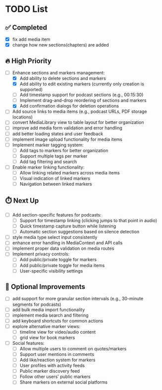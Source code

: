# TODO List

## ✅ Completed
- [x] fix add media item
- [x] change how new sections(chapters) are added

## 🔥 High Priority
- [ ] Enhance sections and markers management:
  - [x] Add ability to delete sections and markers
  - [x] Add ability to edit existing markers (currently only creation is supported)
  - [ ] Add timestamp support for podcast sections (e.g., 00:15:30)
  - [ ] Implement drag-and-drop reordering of sections and markers
  - [x] Add confirmation dialogs for deletion operations
- [ ] Add source links to media items (e.g., podcast URLs, PDF storage locations)
- [ ] convert MediaLibrary view to table layout for better organization
- [ ] improve add media form validation and error handling
- [ ] add better loading states and user feedback
- [ ] implement image upload functionality for media items
- [ ] Implement marker tagging system:
  - [ ] Add tags to markers for better organization
  - [ ] Support multiple tags per marker
  - [ ] Add tag filtering and search
- [ ] Enable marker linking functionality:
  - [ ] Allow linking related markers across media items
  - [ ] Visual indication of linked markers
  - [ ] Navigation between linked markers

## ⏱️ Next Up
- [ ] Add section-specific features for podcasts:
  - [ ] Support for timestamp linking (clicking jumps to that point in audio)
  - [ ] Quick timestamp capture button while listening
  - [ ] Automatic section suggestions based on silence detection
- [ ] style media type select input consistently
- [ ] enhance error handling in MediaContext and API calls
- [ ] implement proper data validation on media routes
- [ ] Implement privacy controls:
  - [ ] Add public/private toggle for markers
  - [ ] Add public/private toggle for media items
  - [ ] User-specific visibility settings

## 🎯 Optional Improvements
- [ ] add support for more granular section intervals (e.g., 30-minute segments for podcasts)
- [ ] add bulk media import functionality
- [ ] implement media search and filtering
- [ ] add keyboard shortcuts for common actions
- [ ] explore alternative marker views:
  - [ ] timeline view for video/audio content
  - [ ] grid view for book markers
- [ ] Social features:
  - [ ] Allow multiple users to comment on quotes/markers
  - [ ] Support user mentions in comments
  - [ ] Add like/reaction system for markers
  - [ ] User profiles with activity feeds
  - [ ] Public marker discovery feed
  - [ ] Follow other users' public markers
  - [ ] Share markers on external social platforms
